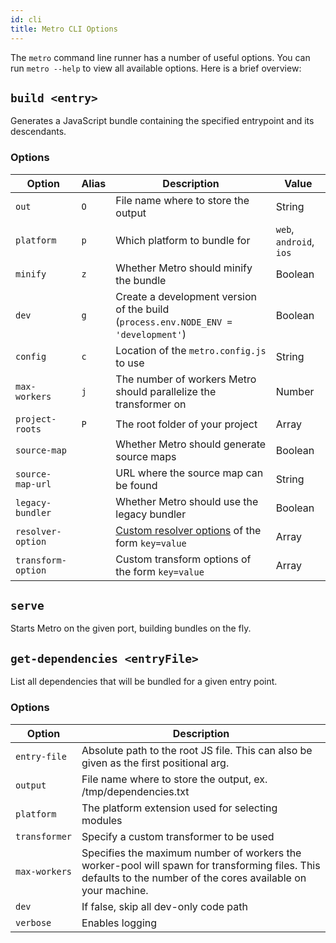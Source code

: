 ```yaml
---
id: cli
title: Metro CLI Options
---
```


The `metro` command line runner has a number of useful options. You can run `metro
--help` to view all available options. Here is a brief overview:

## `build <entry>`

Generates a JavaScript bundle containing the specified entrypoint and its descendants.

### Options

| Option   | Alias    | Description    | Value |
|----------|----------|----------|----------|
| `out`    | `O` | File name where to store the output | String |
| `platform` | `p` | Which platform to bundle for | `web`, `android`, `ios` |
| `minify` | `z` | Whether Metro should minify the bundle | Boolean |
| `dev` | `g` | Create a development version of the build (`process.env.NODE_ENV = 'development'`) | Boolean |
| `config` | `c` | Location of the `metro.config.js` to use | String |
| `max-workers` | `j` | The number of workers Metro should parallelize the transformer on | Number |
| `project-roots` | `P` | The root folder of your project | Array |
| `source-map` |  | Whether Metro should generate source maps | Boolean |
| `source-map-url` |  | URL where the source map can be found | String |
| `legacy-bundler` |  | Whether Metro should use the legacy bundler | Boolean |
| `resolver-option` |  | [Custom resolver options](./Resolution.md#customresolveroptions-string-mixed) of the form `key=value` | Array |
| `transform-option` |  | Custom transform options of the form `key=value` | Array |


## `serve`

Starts Metro on the given port, building bundles on the fly.

## `get-dependencies <entryFile>`

List all dependencies that will be bundled for a given entry point.

### Options

| Option | Description |
|---|---|
| `entry-file` | Absolute path to the root JS file. This can also be given as the first positional arg. |
| `output` | File name where to store the output, ex. /tmp/dependencies.txt |
| `platform` | The platform extension used for selecting modules |
| `transformer` | Specify a custom transformer to be used |
| `max-workers` | Specifies the maximum number of workers the worker-pool will spawn for transforming files. This defaults to the number of the cores available on your machine. |
| `dev` | If false, skip all dev-only code path |
| `verbose` | Enables logging |
